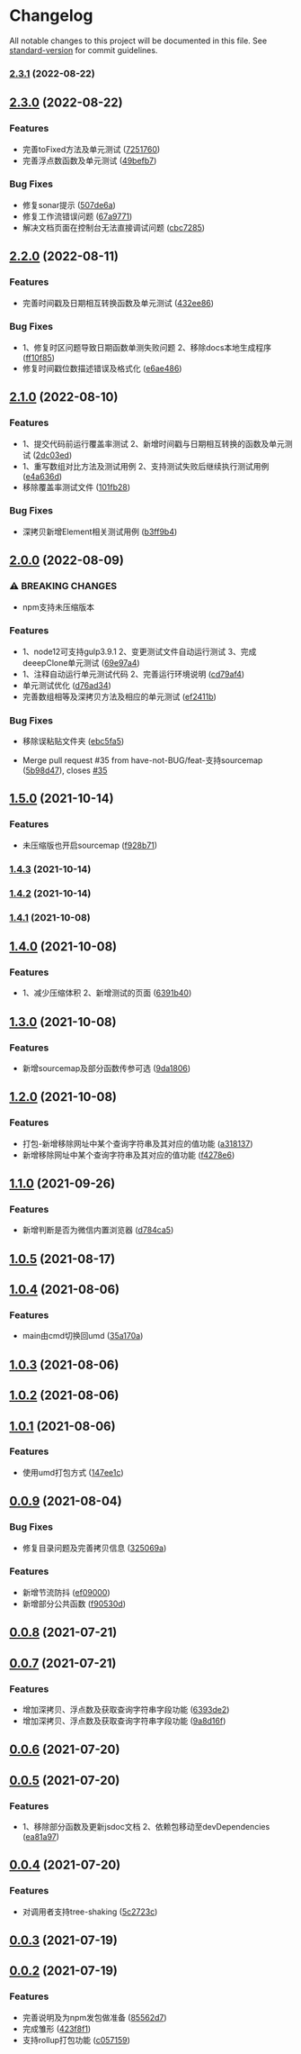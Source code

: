 # Changelog

All notable changes to this project will be documented in this file. See [standard-version](https://github.com/conventional-changelog/standard-version) for commit guidelines.

### [2.3.1](https://github.com/have-not-BUG/js-utils/compare/v2.3.0...v2.3.1) (2022-08-22)

## [2.3.0](https://github.com/have-not-BUG/js-utils/compare/v2.2.0...v2.3.0) (2022-08-22)


### Features

* 完善toFixed方法及单元测试 ([7251760](https://github.com/have-not-BUG/js-utils/commit/7251760b064e1c97d5781ef73e192d8144d0cb3b))
* 完善浮点数函数及单元测试 ([49befb7](https://github.com/have-not-BUG/js-utils/commit/49befb7e3e3b9a95d383323c9ebf4b4d31d61543))


### Bug Fixes

* 修复sonar提示 ([507de6a](https://github.com/have-not-BUG/js-utils/commit/507de6aeb921c435b3064fe5f2530b61483673ab))
* 修复工作流错误问题 ([67a9771](https://github.com/have-not-BUG/js-utils/commit/67a97710d268f0f4e880ea8fe9cb61ae340ff923))
* 解决文档页面在控制台无法直接调试问题 ([cbc7285](https://github.com/have-not-BUG/js-utils/commit/cbc7285466befcd5cba8dc292bfc311cea80e3e0))

## [2.2.0](https://github.com/have-not-BUG/js-utils/compare/v2.1.0...v2.2.0) (2022-08-11)


### Features

* 完善时间戳及日期相互转换函数及单元测试 ([432ee86](https://github.com/have-not-BUG/js-utils/commit/432ee863769c5f1d5a4f479635295d57a14a9598))


### Bug Fixes

* 1、修复时区问题导致日期函数单测失败问题 2、移除docs本地生成程序 ([ff10f85](https://github.com/have-not-BUG/js-utils/commit/ff10f852a08ade4c9e43117406ef6b36015572db))
* 修复时间戳位数描述错误及格式化 ([e6ae486](https://github.com/have-not-BUG/js-utils/commit/e6ae486e5ee7a50911c637cd0b1d3ca0a4d1f595))

## [2.1.0](https://github.com/have-not-BUG/js-utils/compare/v2.0.0...v2.1.0) (2022-08-10)


### Features

* 1、提交代码前运行覆盖率测试 2、新增时间戳与日期相互转换的函数及单元测试 ([2dc03ed](https://github.com/have-not-BUG/js-utils/commit/2dc03ed9a15cf82e27b71858c3e4fa5726342a24))
* 1、重写数组对比方法及测试用例 2、支持测试失败后继续执行测试用例 ([e4a636d](https://github.com/have-not-BUG/js-utils/commit/e4a636da8807866bd4682a061a683bc3185577cf))
* 移除覆盖率测试文件 ([101fb28](https://github.com/have-not-BUG/js-utils/commit/101fb28facee2356ba2e1e2baf89a123a14cf6d0))


### Bug Fixes

* 深拷贝新增Element相关测试用例 ([b3ff9b4](https://github.com/have-not-BUG/js-utils/commit/b3ff9b4036433e84f281748e76030ae3f58693f9))

## [2.0.0](https://github.com/have-not-BUG/js-utils/compare/v1.5.0...v2.0.0) (2022-08-09)


### ⚠ BREAKING CHANGES

* npm支持未压缩版本

### Features

* 1、node12可支持gulp3.9.1 2、变更测试文件自动运行测试 3、完成deeepClone单元测试 ([69e97a4](https://github.com/have-not-BUG/js-utils/commit/69e97a48a77cd2a7ee6859e5261a60d094c260a5))
* 1、注释自动运行单元测试代码 2、完善运行环境说明 ([cd79af4](https://github.com/have-not-BUG/js-utils/commit/cd79af45c1028354651e848a938467bf86141b76))
* 单元测试优化 ([d76ad34](https://github.com/have-not-BUG/js-utils/commit/d76ad342e76d0781183ecaa440243d4689283ae8))
* 完善数组相等及深拷贝方法及相应的单元测试 ([ef2411b](https://github.com/have-not-BUG/js-utils/commit/ef2411b6725493add27fcc5bda4fbbcb0350b121))


### Bug Fixes

* 移除误粘贴文件夹 ([ebc5fa5](https://github.com/have-not-BUG/js-utils/commit/ebc5fa554d86cca027b40a1c3f9da7c64cbe8f90))


* Merge pull request #35 from have-not-BUG/feat-支持sourcemap ([5b98d47](https://github.com/have-not-BUG/js-utils/commit/5b98d47da42320f89dc0ec22b3618ed40d7b8982)), closes [#35](https://github.com/have-not-BUG/js-utils/issues/35)

## [1.5.0](https://github.com/have-not-BUG/js-utils/compare/v1.4.3...v1.5.0) (2021-10-14)


### Features

* 未压缩版也开启sourcemap ([f928b71](https://github.com/have-not-BUG/js-utils/commit/f928b7149ff190989796b88adde6cc4f69c679f6))

### [1.4.3](https://github.com/have-not-BUG/js-utils/compare/v1.4.2...v1.4.3) (2021-10-14)

### [1.4.2](https://github.com/have-not-BUG/js-utils/compare/v1.4.1...v1.4.2) (2021-10-14)

### [1.4.1](https://github.com/have-not-BUG/js-utils/compare/v1.4.0...v1.4.1) (2021-10-08)

## [1.4.0](https://github.com/have-not-BUG/js-utils/compare/v1.3.0...v1.4.0) (2021-10-08)


### Features

* 1、减少压缩体积 2、新增测试的页面 ([6391b40](https://github.com/have-not-BUG/js-utils/commit/6391b4078064ac17ee2237d4f5d2b1ba5ec9df35))

## [1.3.0](https://github.com/have-not-BUG/js-utils/compare/v1.2.0...v1.3.0) (2021-10-08)


### Features

* 新增sourcemap及部分函数传参可选 ([9da1806](https://github.com/have-not-BUG/js-utils/commit/9da18062ae4f43d869247808eaf52a4954db5d80))

## [1.2.0](https://github.com/have-not-BUG/js-utils/compare/v1.1.0...v1.2.0) (2021-10-08)


### Features

* 打包-新增移除网址中某个查询字符串及其对应的值功能 ([a318137](https://github.com/have-not-BUG/js-utils/commit/a31813795aaa77226cbdbc7b76e10cdea23f82c8))
* 新增移除网址中某个查询字符串及其对应的值功能 ([f4278e6](https://github.com/have-not-BUG/js-utils/commit/f4278e653ab51837ff0cb03293432b54dc51917b))

## [1.1.0](https://github.com/have-not-BUG/js-utils/compare/v1.0.5...v1.1.0) (2021-09-26)


### Features

* 新增判断是否为微信内置浏览器 ([d784ca5](https://github.com/have-not-BUG/js-utils/commit/d784ca528c4ff0c90e7039b1b48b5d8d96c3ce86))

## [1.0.5](https://github.com/have-not-BUG/js-utils/compare/v1.0.4...v1.0.5) (2021-08-17)



## [1.0.4](https://github.com/have-not-BUG/js-utils/compare/v1.0.3...v1.0.4) (2021-08-06)


### Features

* main由cmd切换回umd ([35a170a](https://github.com/have-not-BUG/js-utils/commit/35a170a9a93f645c1b6a931d0e76da5b53445cf6))



## [1.0.3](https://github.com/have-not-BUG/js-utils/compare/v1.0.2...v1.0.3) (2021-08-06)



## [1.0.2](https://github.com/have-not-BUG/js-utils/compare/v1.0.1...v1.0.2) (2021-08-06)



## [1.0.1](https://github.com/have-not-BUG/js-utils/compare/v0.0.9...v1.0.1) (2021-08-06)


### Features

* 使用umd打包方式 ([147ee1c](https://github.com/have-not-BUG/js-utils/commit/147ee1c7823c44c15bdf5523f8208b07b26e59ff))



## [0.0.9](https://github.com/have-not-BUG/js-utils/compare/v0.0.8...v0.0.9) (2021-08-04)


### Bug Fixes

* 修复目录问题及完善拷贝信息 ([325069a](https://github.com/have-not-BUG/js-utils/commit/325069a66b6ae32c2207bd440957932ca4785424))


### Features

* 新增节流防抖 ([ef09000](https://github.com/have-not-BUG/js-utils/commit/ef090008def4809ac047c9e7017c41a33292c89f))
* 新增部分公共函数 ([f90530d](https://github.com/have-not-BUG/js-utils/commit/f90530dfc674e353d0b9ff4397505332e7eab7c0))



## [0.0.8](https://github.com/have-not-BUG/js-utils/compare/v0.0.7...v0.0.8) (2021-07-21)



## [0.0.7](https://github.com/have-not-BUG/js-utils/compare/v0.0.6...v0.0.7) (2021-07-21)


### Features

* 增加深拷贝、浮点数及获取查询字符串字段功能 ([6393de2](https://github.com/have-not-BUG/js-utils/commit/6393de2f34ff09da25a502d7f26926d4fdecbd74))
* 增加深拷贝、浮点数及获取查询字符串字段功能 ([9a8d16f](https://github.com/have-not-BUG/js-utils/commit/9a8d16fd4528c92036fdc8c90dde60eddffb2bfb))



## [0.0.6](https://github.com/have-not-BUG/js-utils/compare/v0.0.5...v0.0.6) (2021-07-20)



## [0.0.5](https://github.com/have-not-BUG/js-utils/compare/v0.0.4...v0.0.5) (2021-07-20)


### Features

* 1、移除部分函数及更新jsdoc文档 2、依赖包移动至devDependencies ([ea81a97](https://github.com/have-not-BUG/js-utils/commit/ea81a9780ff0a74c7f341e0a0b197e79f85c6fbe))



## [0.0.4](https://github.com/have-not-BUG/js-utils/compare/v0.0.3...v0.0.4) (2021-07-20)


### Features

* 对调用者支持tree-shaking ([5c2723c](https://github.com/have-not-BUG/js-utils/commit/5c2723cd7ba79a5545ac863d8038e77229136707))



## [0.0.3](https://github.com/have-not-BUG/js-utils/compare/v0.0.2...v0.0.3) (2021-07-19)



## [0.0.2](https://github.com/have-not-BUG/js-utils/compare/423f8f1939b05038ccdc5c1bcd7fd0beca8a1571...v0.0.2) (2021-07-19)


### Features

* 完善说明及为npm发包做准备 ([85562d7](https://github.com/have-not-BUG/js-utils/commit/85562d788f4e32cbf5121763d9c75af7c62e7983))
* 完成雏形 ([423f8f1](https://github.com/have-not-BUG/js-utils/commit/423f8f1939b05038ccdc5c1bcd7fd0beca8a1571))
* 支持rollup打包功能 ([c057159](https://github.com/have-not-BUG/js-utils/commit/c057159475faafbe0899c8ae84498ab2d09d5e73))



